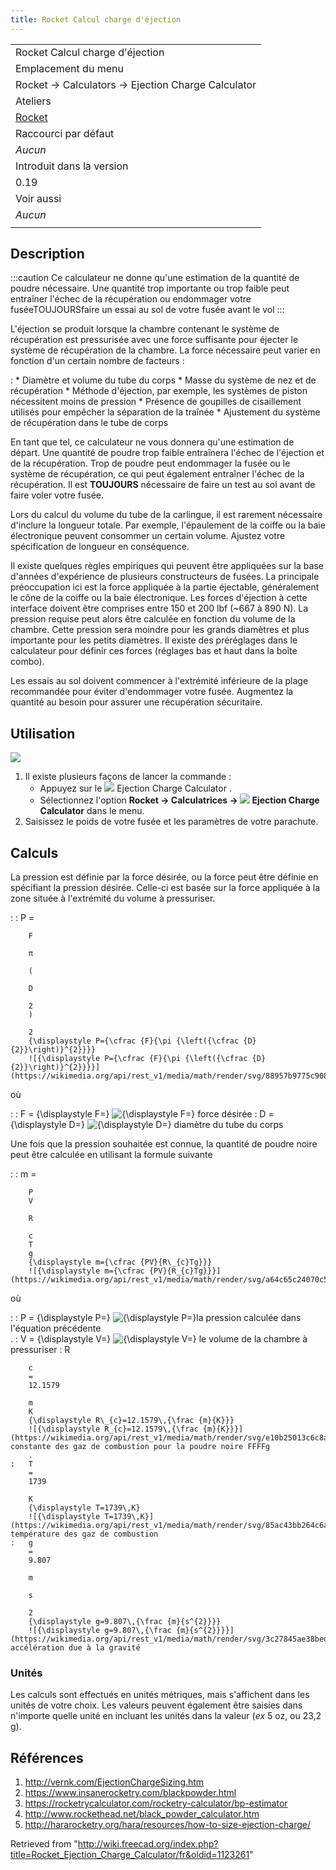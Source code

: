 ```yaml
---
title: Rocket Calcul charge d'éjection
---
```

|  |
| --- |
| Rocket Calcul charge d'éjection |
| Emplacement du menu |
| Rocket → Calculators → Ejection Charge Calculator |
| Ateliers |
| [Rocket](/Rocket_Workbench/fr "Rocket Workbench/fr") |
| Raccourci par défaut |
| *Aucun* |
| Introduit dans la version |
| 0.19 |
| Voir aussi |
| *Aucun* |
|  |

## Description

:::caution
Ce calculateur ne donne qu'une estimation de la quantité de poudre nécessaire. Une quantité trop importante ou trop faible peut entraîner l'échec de la récupération ou endommager votre fuséeTOUJOURSfaire un essai au sol de votre fusée avant le vol
:::

L'éjection se produit lorsque la chambre contenant le système de récupération est pressurisée avec une force suffisante pour éjecter le système de récupération de la chambre. La force nécessaire peut varier en fonction d'un certain nombre de facteurs :

:   * Diamètre et volume du tube du corps
    * Masse du système de nez et de récupération
    * Méthode d'éjection, par exemple, les systèmes de piston nécessitent moins de pression
    * Présence de goupilles de cisaillement utilisés pour empêcher la séparation de la traînée
    * Ajustement du système de récupération dans le tube de corps

En tant que tel, ce calculateur ne vous donnera qu'une estimation de départ. Une quantité de poudre trop faible entraînera l'échec de l'éjection et de la récupération. Trop de poudre peut endommager la fusée ou le système de récupération, ce qui peut également entraîner l'échec de la récupération. Il est **TOUJOURS** nécessaire de faire un test au sol avant de faire voler votre fusée.

Lors du calcul du volume du tube de la carlingue, il est rarement nécessaire d'inclure la longueur totale. Par exemple, l'épaulement de la coiffe ou la baie électronique peuvent consommer un certain volume. Ajustez votre spécification de longueur en conséquence.

Il existe quelques règles empiriques qui peuvent être appliquées sur la base d'années d'expérience de plusieurs constructeurs de fusées. La principale préoccupation ici est la force appliquée à la partie éjectable, généralement le cône de la coiffe ou la baie électronique. Les forces d'éjection à cette interface doivent être comprises entre 150 et 200 lbf (~667 à 890 N). La pression requise peut alors être calculée en fonction du volume de la chambre. Cette pression sera moindre pour les grands diamètres et plus importante pour les petits diamètres. Il existe des préréglages dans le calculateur pour définir ces forces (réglages bas et haut dans la boîte combo).

Les essais au sol doivent commencer à l'extrémité inférieure de la plage recommandée pour éviter d'endommager votre fusée. Augmentez la quantité au besoin pour assurer une récupération sécuritaire.

## Utilisation

![](/images/Calc_ejection_charge.png)

1. Il existe plusieurs façons de lancer la commande :
   * Appuyez sur le ![](/images/Rocket_Calculator.svg) Ejection Charge Calculator .
   * Sélectionnez l'option **Rocket → Calculatrices → ![](/images/Rocket_Calculator.svg) Ejection Charge Calculator** dans le menu.
2. Saisissez le poids de votre fusée et les paramètres de votre parachute.

## Calculs

La pression est définie par la force désirée, ou la force peut être définie en spécifiant la pression désirée. Celle-ci est basée sur la force appliquée à la zone située à l'extrémité du volume à pressuriser.

:   :   P
        =

        F

        π

        (

        D

        2
        )

        2
        {\displaystyle P={\cfrac {F}{\pi {\left({\cfrac {D}{2}}\right)}^{2}}}}
        ![{\displaystyle P={\cfrac {F}{\pi {\left({\cfrac {D}{2}}\right)}^{2}}}}](https://wikimedia.org/api/rest_v1/media/math/render/svg/88957b9775c9088998c81e1298daef6ffb31bf78)

où

:   :   F
        =
        {\displaystyle F=}
        ![{\displaystyle F=}](https://wikimedia.org/api/rest_v1/media/math/render/svg/678aa813d234f6d5a404f8e20add27a8dcf2834b) force désirée
    :   D
        =
        {\displaystyle D=}
        ![{\displaystyle D=}](https://wikimedia.org/api/rest_v1/media/math/render/svg/46fb38bc4118286d56c5abb752508569fe376931) diamètre du tube du corps

Une fois que la pression souhaitée est connue, la quantité de poudre noire peut être calculée en utilisant la formule suivante

:   :   m
        =

        P
        V

        R

        c
        T
        g
        {\displaystyle m={\cfrac {PV}{R\_{c}Tg}}}
        ![{\displaystyle m={\cfrac {PV}{R_{c}Tg}}}](https://wikimedia.org/api/rest_v1/media/math/render/svg/a64c65c24070c50c3541fc4db64a27a73fea7d56)

où

:   :   P
        =
        {\displaystyle P=}
        ![{\displaystyle P=}](https://wikimedia.org/api/rest_v1/media/math/render/svg/a4db3adef01611d5cea6a0961ec02a8f1f867a15)la pression calculée dans l'équation précédente  
        .
    :   V
        =
        {\displaystyle V=}
        ![{\displaystyle V=}](https://wikimedia.org/api/rest_v1/media/math/render/svg/d8af5bb3e96708a768e3558e74ffc41d1f322486) le volume de la chambre à pressuriser
    :   R

        c
        =
        12.1579

        m
        K
        {\displaystyle R\_{c}=12.1579\,{\frac {m}{K}}}
        ![{\displaystyle R_{c}=12.1579\,{\frac {m}{K}}}](https://wikimedia.org/api/rest_v1/media/math/render/svg/e10b25013c6c8a77bad22f6fe657699f548ed14d), constante des gaz de combustion pour la poudre noire FFFFg  
        .
    :   T
        =
        1739

        K
        {\displaystyle T=1739\,K}
        ![{\displaystyle T=1739\,K}](https://wikimedia.org/api/rest_v1/media/math/render/svg/85ac43bb264c6a3fae40dac4420bfb49f4285344), température des gaz de combustion
    :   g
        =
        9.807

        m

        s

        2
        {\displaystyle g=9.807\,{\frac {m}{s^{2}}}}
        ![{\displaystyle g=9.807\,{\frac {m}{s^{2}}}}](https://wikimedia.org/api/rest_v1/media/math/render/svg/3c27845ae38beda438caf094d339fd6e437d84eb), accélération due à la gravité

### Unités

Les calculs sont effectués en unités métriques, mais s'affichent dans les unités de votre choix. Les valeurs peuvent également être saisies dans n'importe quelle unité en incluant les unités dans la valeur (*ex* 5 oz, ou 23,2 g).

## Références

1. <http://vernk.com/EjectionChargeSizing.htm>
2. <https://www.insanerocketry.com/blackpowder.html>
3. <https://rocketrycalculator.com/rocketry-calculator/bp-estimator>
4. <http://www.rockethead.net/black_powder_calculator.htm>
5. <http://hararocketry.org/hara/resources/how-to-size-ejection-charge/>

Retrieved from "<http://wiki.freecad.org/index.php?title=Rocket_Ejection_Charge_Calculator/fr&oldid=1123261>"